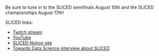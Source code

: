 Be sure to tune in to the SLICED semifinals August 10th and the SLICED championships August 17th!

SLICED links:

- [Twitch stream](https://www.twitch.tv/nickwan_datasci)
- [YouTube](https://www.youtube.com/c/NickWan)
- [SLICED Notion site](https://www.notion.so/Sliced-Show-c7bd26356e3a42279e2dfbafb0480073)
- [Towards Data Science interview about SLICED](https://towardsdatascience.com/data-science-coding-meets-esports-9439d3ecf91e)